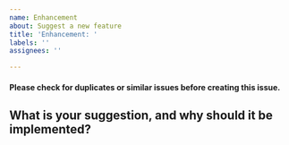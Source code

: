 ```yaml
---
name: Enhancement
about: Suggest a new feature
title: 'Enhancement: '
labels: ''
assignees: ''

---
```


#### Please check for duplicates or similar issues before creating this issue.
## What is your suggestion, and why should it be implemented?
